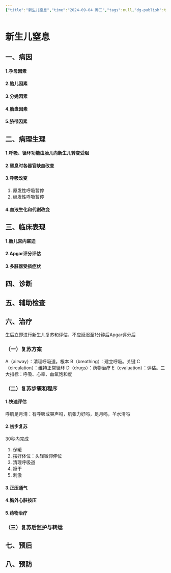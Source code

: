 ```yaml
---
{"title":"新生儿窒息","time":"2024-09-04 周三","tags":null,"dg-publish":true,"permalink":"/200 学习/205 儿科学/理论课/第06章 新生儿与新生儿疾病/第4节 新生儿窒息/新生儿窒息/","dgPassFrontmatter":true,"created":"2024-09-04T10:53:20.000+08:00","updated":"2024-09-04T14:14:31.000+08:00"}
---
```


# 新生儿窒息
## 一、病因
#### 1.孕母因素
#### 2.胎儿因素
#### 3.分娩因素
#### 4.胎盘因素
#### 5.脐带因素
## 二、病理生理
#### 1.呼吸、循环功能由胎儿向新生儿转变受阻
#### 2.窒息时各器官缺血改变
#### 3.呼吸改变
1. 原发性呼吸暂停
2. 继发性呼吸暂停
#### 4.血液生化和代谢改变
## 三、临床表现
#### 1.胎儿宫内窘迫
#### 2.Apgar评分评估
#### 3.多脏器受损症状
## 四、诊断
## 五、辅助检查
## 六、治疗
生后立即进行新生儿复苏和评估，不应延迟至1分钟后Apgar评分后
### （一）复苏方案 
A（airway）：清理呼吸道。根本
B（breathing）：建立呼吸。关键
C（circulation）：维持正常循环
D（drugs）：药物治疗
E（evaluation）：评估。三大指标：呼吸、心率、血氧饱和度
### （二）复苏步骤和程序
#### 1.快速评估
呼肌足月清：有呼吸或哭声吗，肌张力好吗，足月吗，羊水清吗
#### 2.初步复苏
30秒内完成
1. 保暖
2. 摆好体位：头轻微仰伸位
3. 清理呼吸道
4. 擦干
5. 刺激
####  3.正压通气
#### 4.胸外心脏按压
#### 5.药物治疗
### （三）复苏后监护与转运
## 七、预后
## 八、预防